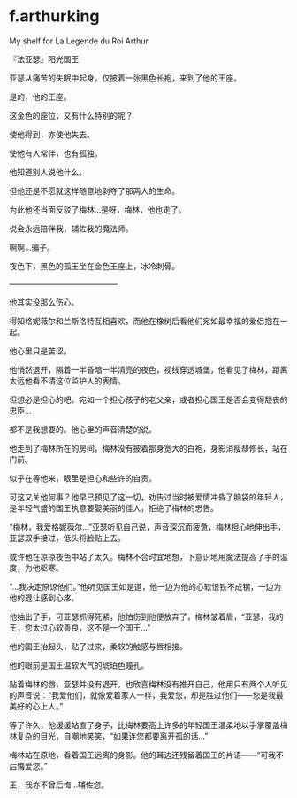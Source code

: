 # f.arthurking
My shelf for La Legende du Roi Arthur



『法亚瑟』阳光国王


亚瑟从痛苦的失眠中起身，仅披着一张黑色长袍，来到了他的王座。

是的，他的王座。

这金色的座位，又有什么特别的呢？

使他得到，亦使他失去。

使他有人常伴，也有孤独。

他知道别人说他什么。

但他还是不愿就这样随意地剥夺了那两人的生命。

为此他还当面反驳了梅林…是呀，梅林，他也走了。

说会永远陪伴我，辅佐我的魔法师。

啊啊…骗子。

夜色下，黑色的孤王坐在金色王座上，冰冷刺骨。

——————————————

他其实没那么伤心。

得知格妮薇尔和兰斯洛特互相喜欢，而他在橡树后看他们宛如最幸福的爱侣抱在一起。

他心里只是苦涩。

他悄然退开，隔着一半昏暗一半清亮的夜色，视线穿透城堡，他看见了梅林，距离太远他看不清这位监护人的表情。

但想必是担心的吧。宛如一个担心孩子的老父亲，或者担心国王是否会变得颓丧的忠臣…

都不是我想要的。他心里的声音清楚的说。

他走到了梅林所在的房间，梅林没有披着那身宽大的白袍，身影消瘦却修长，站在门前。

似乎在等他来，眼里是担心和些许的自责。

可这又关他何事？他早已预见了这一切，劝告过当时被爱情冲昏了脑袋的年轻人，是年轻气盛的国王执意要娶美丽的佳人，拒绝了梅林的忠告。

“梅林，我爱格妮薇尔…”亚瑟听见自己说，声音深沉而疲惫，梅林担心地伸出手，亚瑟双手接过，低头将脸贴上去。

或许他在凉凉夜色中站了太久。梅林不合时宜地想，下意识地用魔法提高了手的温度，为他驱寒。

“…我决定原谅他们。”他听见国王如是道，他一边为他的心软恨铁不成钢，一边为他的退让感到心疼。

他抽出了手，可亚瑟抓得死紧，他怕伤到他便放弃了，梅林皱着眉，“亚瑟，我的王，您太过心软善良，这不是一个国王…”

他的国王抬起头，贴了过来，柔软的触感与唇相接。

他的眼前是国王温软大气的琥珀色瞳孔。

贴着梅林的唇，亚瑟并没有退开，也欣喜梅林没有推开自己，他用只有两个人听见的声音说：“我爱他们，就像爱着家人一样，我爱您，却是胜过他们——您是我最美好的心上人。”

等了许久，他缓缓站直了身子，比梅林要高上许多的年轻国王温柔地以手掌覆盖梅林复杂的目光，自嘲地笑笑，“如果连您都要离开孤的话…”

梅林站在原地，看着国王远离的身影。他的耳边还残留着国王的片语——“可我不后悔爱您。”

王，我亦不曾后悔…辅佐您。
